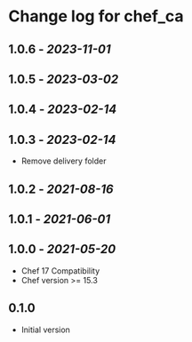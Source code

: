 # Change log for chef_ca

## 1.0.6 - *2023-11-01*

## 1.0.5 - *2023-03-02*

## 1.0.4 - *2023-02-14*

## 1.0.3 - *2023-02-14*

- Remove delivery folder

## 1.0.2 - *2021-08-16*

## 1.0.1 - *2021-06-01*

## 1.0.0 - *2021-05-20*

- Chef 17 Compatibility
- Chef version >= 15.3

## 0.1.0

- Initial version
